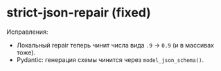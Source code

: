# strict-json-repair (fixed)

Исправления:
- Локальный repair теперь чинит числа вида `.9` → `0.9` (и в массивах тоже).
- Pydantic: генерация схемы чинится через `model_json_schema()`.
